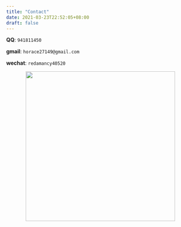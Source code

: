 ```yaml
---
title: "Contact"
date: 2021-03-23T22:52:05+08:00
draft: false
---
```


**QQ**:  `941811450`

**gmail**: `horace27149@gmail.com`

**wechat**: `redamancy40520`

<center>
<img width="400" src="/images/wechat.png">
</center>
